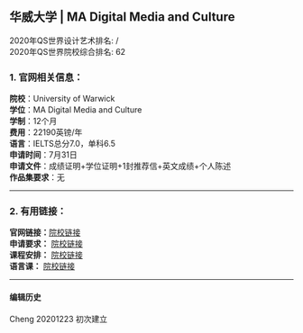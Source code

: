 ##  华威大学 | MA Digital Media and Culture

2020年QS世界设计艺术排名: /         
2020年QS世界院校综合排名: 62

### 1. 官网相关信息：

**院校**：University of Warwick  
**学位**：MA Digital Media and Culture  
**学制**：12个月  
**费用**：22190英镑/年  
**语言**：IELTS总分7.0，单科6.5  
**申请时间**：7月31日  
**申请文件**：成绩证明+学位证明+1封推荐信+英文成绩+个人陈述  
**作品集要求**：无


---


### 2. 有用链接：

**官网链接：**[院校链接](https://warwick.ac.uk/study/postgraduate/taught/courses-2020/digitalmediaculture/)  
**申请要求：** [院校链接](https://warwick.ac.uk/study/international/admissions/entry-requirements/china)  
**课程安排：** [院校链接](https://warwick.ac.uk/study/postgraduate/20046k_-_uow_pg_prospectus_20202021_-_final_web_-_spreads.pdf)  
**语言课：** [院校链接](https://warwick.ac.uk/fac/soc/al/study/short-courses/learn-english/pre-sessional/)



---


#### 编辑历史

Cheng 20201223 初次建立  
